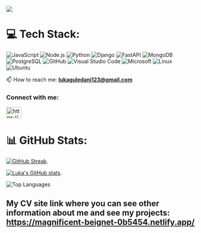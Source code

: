 [![](https://visitcount.itsvg.in/api?id=Vanoo123&icon=5&color=12)](https://visitcount.itsvg.in)
# 💻 Tech Stack:
![JavaScript](https://img.shields.io/badge/javascript-%23323330.svg?style=for-the-badge&logo=javascript&logoColor=%23F7DF1E)
![Node.js](https://img.shields.io/badge/Node.js-%2343853D?style=for-the-badge&logo=node.js&logoColor=%23FFFFFF)
![Python](https://img.shields.io/badge/python-%23563D7C.svg?style=for-the-badge&logo=python&logoColor=white)
![Django](https://img.shields.io/badge/django-%23092E20.svg?style=for-the-badge&logo=django&logoColor=white)
![FastAPI](https://img.shields.io/badge/FastAPI-005571?style=for-the-badge&logo=fastapi)
![MongoDB](https://img.shields.io/badge/MongoDB-%234ea94b.svg?style=for-the-badge&logo=mongodb&logoColor=white)
![PostgreSQL](https://img.shields.io/badge/PostgreSQL-%2300f.svg?style=for-the-badge&logo=postgresql&logoColor=white)
![GitHub](https://img.shields.io/badge/GitHub-%23121011.svg?style=for-the-badge&logo=github&logoColor=white) 
![Visual Studio Code](https://img.shields.io/badge/Visual%20Studio%20Code-0078d7.svg?style=for-the-badge&logo=visual-studio-code&logoColor=white)
![Microsoft](https://img.shields.io/badge/Microsoft-0078D4?style=for-the-badge&logo=microsoft&logoColor=white)
![Linux](https://img.shields.io/badge/Linux-FCC624?style=for-the-badge&logo=linux&logoColor=black)
![Ubuntu](https://img.shields.io/badge/Ubuntu-E95420?style=for-the-badge&logo=ubuntu&logoColor=white)

  <!--🌱 I'm currently Working on myself, increasing self for future challenges using computer science. -->
 
 📫 How to reach me: **lukaguledani123@gmail.com**

<h3 align="left">Connect with me:</h3>
<p align="left">
<a href="https://www.linkedin.com/in/lussskki/" target="blank"><img align="center" src="https://raw.githubusercontent.com/rahuldkjain/github-profile-readme-generator/master/src/images/icons/Social/linked-in-alt.svg" alt="https://www.linkedin.com/in/lussskki/" height="30" width="40" /></a>
</p>

# 📊 GitHub Stats:
[![GitHub Streak](https://github-readme-streak-stats-weld-one.vercel.app?user=Lussskki&theme=gruvbox_duo&hide_border=true)](https://lussskki.dev/blog/).

[![Luka's GitHub stats](https://github-readme-stats.vercel.app/api?username=Lussskki&show_icons=true&theme=transparent)](https://lussskki.dev/blog/).

![Top Languages](https://github-readme-stats.vercel.app/api/top-langs/?username=Lussskki&theme=transparent&hide_border=false&include_all_commits=true&count_private=false&layout=compact&token=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)

My CV site link where you can see other information about me and see my projects: https://magnificent-beignet-0b5454.netlify.app/
---


<!--
**Lussskki/Lussskki** is a ✨ _special_ ✨ repository because its `README.md` (this file) appears on your GitHub profile.

Here are some ideas to get you started:

- 🔭 I’m currently working on ...
- 🌱 I’m currently learning ...
- 👯 I’m looking to collaborate on ...
- 🤔 I’m looking for help with ...
- 💬 Ask me about ...
- 📫 How to reach me: ...
- 😄 Pronouns: ...
- ⚡ Fun fact: ...
-->

